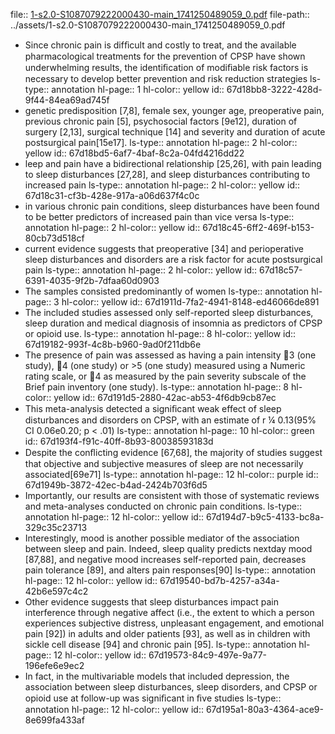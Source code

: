 file:: [1-s2.0-S1087079222000430-main_1741250489059_0.pdf](../assets/1-s2.0-S1087079222000430-main_1741250489059_0.pdf)
file-path:: ../assets/1-s2.0-S1087079222000430-main_1741250489059_0.pdf

- Since chronic pain is difﬁcult and costly to treat, and the available pharmacological treatments for the prevention of CPSP have shown underwhelming results, the identiﬁcation of modiﬁable risk factors is necessary to develop better prevention and risk reduction strategies
  ls-type:: annotation
  hl-page:: 1
  hl-color:: yellow
  id:: 67d18bb8-3222-428d-9f44-84ea69ad745f
- genetic predisposition [7,8], female sex, younger age, preoperative pain, previous chronic pain [5], psychosocial factors [9e12], duration of surgery [2,13], surgical technique [14] and severity and duration of acute postsurgical pain[15e17].
  ls-type:: annotation
  hl-page:: 2
  hl-color:: yellow
  id:: 67d18bd5-6af7-4baf-8c2a-04fd4216dd22
- leep and pain have a bidirectional relationship [25,26], with pain leading to sleep disturbances [27,28], and sleep disturbances contributing to increased pain
  ls-type:: annotation
  hl-page:: 2
  hl-color:: yellow
  id:: 67d18c31-cf3b-428e-917a-a06d637f4c0c
- in various chronic pain conditions, sleep disturbances have been found to be better predictors of increased pain than vice versa 
  ls-type:: annotation
  hl-page:: 2
  hl-color:: yellow
  id:: 67d18c45-6ff2-469f-b153-80cb73d518cf
- current evidence suggests that preoperative [34] and perioperative sleep disturbances and disorders are a risk factor for acute postsurgical pain
  ls-type:: annotation
  hl-page:: 2
  hl-color:: yellow
  id:: 67d18c57-6391-4035-9f2b-7dfaa60d0903
- The samples consisted predominantly of women
  ls-type:: annotation
  hl-page:: 3
  hl-color:: yellow
  id:: 67d1911d-7fa2-4941-8148-ed46066de891
- The included studies assessed only self-reported sleep disturbances, sleep duration and medical diagnosis of insomnia as predictors of CPSP or opioid use.
  ls-type:: annotation
  hl-page:: 8
  hl-color:: yellow
  id:: 67d19182-993f-4c8b-b960-9ad0f211db6e
- The presence of pain was assessed as having a pain intensity 3 (one study), 4 (one study) or >5 (one study) measured using a Numeric rating scale, or 4 as measured by the pain severity subscale of the Brief pain inventory (one study).
  ls-type:: annotation
  hl-page:: 8
  hl-color:: yellow
  id:: 67d191d5-2880-42ac-ab53-4f6db9cb87ec
- This meta-analysis detected a signiﬁcant weak effect of sleep disturbances and disorders on CPSP, with an estimate of r ¼ 0.13(95% CI 0.06e0.20; p < .01)
  ls-type:: annotation
  hl-page:: 10
  hl-color:: green
  id:: 67d193f4-f91c-40ff-8b93-80038593183d
- Despite the conﬂicting evidence [67,68], the majority of studies suggest that objective and subjective measures of sleep are not necessarily associated[69e71]
  ls-type:: annotation
  hl-page:: 12
  hl-color:: purple
  id:: 67d1949b-3872-42ec-b4ad-2424b703f6d5
- Importantly, our results are consistent with those of systematic reviews and meta-analyses conducted on chronic pain conditions.
  ls-type:: annotation
  hl-page:: 12
  hl-color:: yellow
  id:: 67d194d7-b9c5-4133-bc8a-329c35c23713
- Interestingly, mood is another possible mediator of the association between sleep and pain. Indeed, sleep quality predicts nextday mood [87,88], and negative mood increases self-reported pain, decreases pain tolerance [89], and alters pain responses[90]
  ls-type:: annotation
  hl-page:: 12
  hl-color:: yellow
  id:: 67d19540-bd7b-4257-a34a-42b6e597c4c2
- Other evidence suggests that sleep disturbances impact pain interference through negative affect (i.e., the extent to which a person experiences subjective distress, unpleasant engagement, and emotional pain [92]) in adults and older patients [93], as well as in children with sickle cell disease [94] and chronic pain [95].
  ls-type:: annotation
  hl-page:: 12
  hl-color:: yellow
  id:: 67d19573-84c9-497e-9a77-196efe6e9ec2
- In fact, in the multivariable models that included depression, the association between sleep disturbances, sleep disorders, and CPSP or opioid use at follow-up was signiﬁcant in ﬁve studies
  ls-type:: annotation
  hl-page:: 12
  hl-color:: yellow
  id:: 67d195a1-80a3-4364-ace9-8e699fa433af